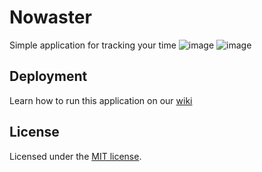 # Nowaster

Simple application for tracking your time
![image](https://github.com/user-attachments/assets/ef7637c5-9158-4013-acc3-f4cb99c4c3a6)
![image](https://github.com/user-attachments/assets/47de1a86-2fa8-4888-ad06-e1503db17af9)



## Deployment

Learn how to run this application on our [wiki](https://github.com/Kobu-Labs/nowaster-web/wiki/Running-the-app)

## License

Licensed under the [MIT license](https://github.com/shadcn/ui/blob/main/LICENSE.md).
